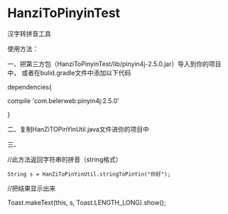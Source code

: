 # HanziToPinyinTest
汉字转拼音工具

使用方法：

 一、把第三方包（HanziToPinyinTest/lib/pinyin4j-2.5.0.jar）导入到你的项目中， 或者在bulid.gradle文件中添加以下代码 
 
  dependencies{

  compile 'com.belerweb:pinyin4j:2.5.0'

  }

二、复制HanZiTOPinYinUtil.java文件进你的项目中

三、 
   
   //此方法返回字符串的拼音（string格式）
    
    String s = HanZiToPinYinUtil.stringToPinYin("你好");
   
   //把结果显示出来
   
   Toast.makeText(this, s, Toast.LENGTH_LONG).show();
